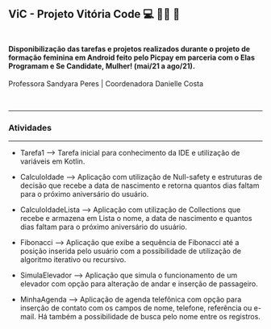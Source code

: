 ## ViC - Projeto Vitória Code 💻 👩‍🎓 🚀

#

#### Disponibilização das tarefas e projetos realizados durante o projeto de formação feminina em Android feito pelo Picpay em parceria com o Elas Programam e Se Candidate, Mulher! (mai/21 a ago/21).
Professora Sandyara Peres | Coordenadora Danielle Costa

&nbsp;
_________________________________________________________________
### **Atividades**
-----------------------------------------------------------------
* Tarefa1 --> Tarefa inicial para conhecimento da IDE e utilização de variáveis em Kotlin.
  
* CalculoIdade --> Aplicação com utilização de Null-safety e estruturas de decisão que recebe a data de nascimento e retorna quantos dias faltam para o próximo aniversário do usuário.
  
* CalculoIdadeLista --> Aplicação com utilização de Collections que recebe e armazena em Lista o nome, a data de nascimento e quantos dias faltam para o próximo aniversário do usuário.

* Fibonacci --> Aplicação que exibe a sequência de Fibonacci até a posição inserida pelo usuário com a possibilidade de utilização de algoritmo iterativo ou recursivo.

* SimulaElevador --> Aplicação que simula o funcionamento de um elevador com opção para alteração de andar e inserção de passageiro.

* MinhaAgenda --> Aplicação de agenda telefônica com opção para inserção de contato com os campos de nome, telefone, referência ou e-mail. Há também a possibilidade de busca pelo nome entre os registros.
  
&nbsp;

#
